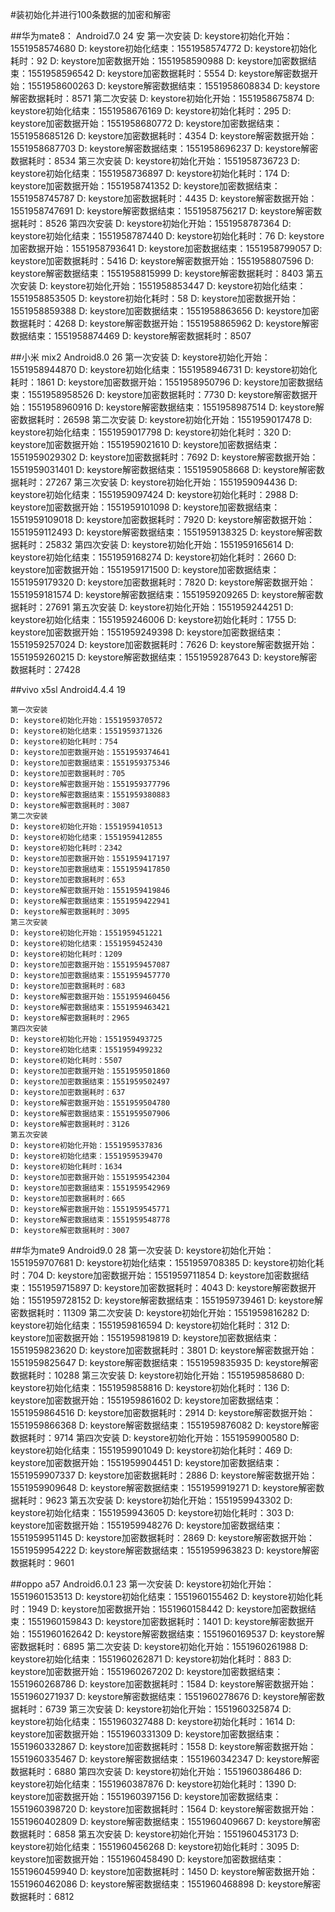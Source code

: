 #装初始化并进行100条数据的加密和解密

##华为mate8：  Android7.0  24     安
    第一次安装
    D: keystore初始化开始：1551958574680
    D: keystore初始化结束：1551958574772
    D: keystore初始化耗时：92
    D: keystore加密数据开始：1551958590988
    D: keystore加密数据结束：1551958596542
    D: keystore加密数据耗时：5554
    D: keystore解密数据开始：1551958600263
    D: keystore解密数据结束：1551958608834
    D: keystore解密数据耗时：8571
    第二次安装
    D: keystore初始化开始：1551958675874
    D: keystore初始化结束：1551958676169
    D: keystore初始化耗时：295
    D: keystore加密数据开始：1551958680772
    D: keystore加密数据结束：1551958685126
    D: keystore加密数据耗时：4354
    D: keystore解密数据开始：1551958687703
    D: keystore解密数据结束：1551958696237
    D: keystore解密数据耗时：8534
    第三次安装
    D: keystore初始化开始：1551958736723
    D: keystore初始化结束：1551958736897
    D: keystore初始化耗时：174
    D: keystore加密数据开始：1551958741352
    D: keystore加密数据结束：1551958745787
    D: keystore加密数据耗时：4435
    D: keystore解密数据开始：1551958747691
    D: keystore解密数据结束：1551958756217
    D: keystore解密数据耗时：8526
    第四次安装
    D: keystore初始化开始：1551958787364
    D: keystore初始化结束：1551958787440
    D: keystore初始化耗时：76
    D: keystore加密数据开始：1551958793641
    D: keystore加密数据结束：1551958799057
    D: keystore加密数据耗时：5416
    D: keystore解密数据开始：1551958807596
    D: keystore解密数据结束：1551958815999
    D: keystore解密数据耗时：8403
    第五次安装
    D: keystore初始化开始：1551958853447
    D: keystore初始化结束：1551958853505
    D: keystore初始化耗时：58
    D: keystore加密数据开始：1551958859388
    D: keystore加密数据结束：1551958863656
    D: keystore加密数据耗时：4268
    D: keystore解密数据开始：1551958865962
    D: keystore解密数据结束：1551958874469
    D: keystore解密数据耗时：8507


##小米 mix2   Android8.0  26
    第一次安装
    D: keystore初始化开始：1551958944870
    D: keystore初始化结束：1551958946731
    D: keystore初始化耗时：1861
    D: keystore加密数据开始：1551958950796
    D: keystore加密数据结束：1551958958526
    D: keystore加密数据耗时：7730
    D: keystore解密数据开始：1551958960916
    D: keystore解密数据结束：1551958987514
    D: keystore解密数据耗时：26598
    第二次安装
    D: keystore初始化开始：1551959017478
    D: keystore初始化结束：1551959017798
    D: keystore初始化耗时：320
    D: keystore加密数据开始：1551959021610
    D: keystore加密数据结束：1551959029302
    D: keystore加密数据耗时：7692
    D: keystore解密数据开始：1551959031401
    D: keystore解密数据结束：1551959058668
    D: keystore解密数据耗时：27267
    第三次安装
    D: keystore初始化开始：1551959094436
    D: keystore初始化结束：1551959097424
    D: keystore初始化耗时：2988
    D: keystore加密数据开始：1551959101098
    D: keystore加密数据结束：1551959109018
    D: keystore加密数据耗时：7920
    D: keystore解密数据开始：1551959112493
    D: keystore解密数据结束：1551959138325
    D: keystore解密数据耗时：25832
    第四次安装
    D: keystore初始化开始：1551959165614
    D: keystore初始化结束：1551959168274
    D: keystore初始化耗时：2660
    D: keystore加密数据开始：1551959171500
    D: keystore加密数据结束：1551959179320
    D: keystore加密数据耗时：7820
    D: keystore解密数据开始：1551959181574
    D: keystore解密数据结束：1551959209265
    D: keystore解密数据耗时：27691
    第五次安装
    D: keystore初始化开始：1551959244251
    D: keystore初始化结束：1551959246006
    D: keystore初始化耗时：1755
    D: keystore加密数据开始：1551959249398
    D: keystore加密数据结束：1551959257024
    D: keystore加密数据耗时：7626
    D: keystore解密数据开始：1551959260215
    D: keystore解密数据结束：1551959287643
    D: keystore解密数据耗时：27428

##vivo x5sl   Android4.4.4   19

    第一次安装
    D: keystore初始化开始：1551959370572
    D: keystore初始化结束：1551959371326
    D: keystore初始化耗时：754
    D: keystore加密数据开始：1551959374641
    D: keystore加密数据结束：1551959375346
    D: keystore加密数据耗时：705
    D: keystore解密数据开始：1551959377796
    D: keystore解密数据结束：1551959380883
    D: keystore解密数据耗时：3087
    第二次安装
    D: keystore初始化开始：1551959410513
    D: keystore初始化结束：1551959412855
    D: keystore初始化耗时：2342
    D: keystore加密数据开始：1551959417197
    D: keystore加密数据结束：1551959417850
    D: keystore加密数据耗时：653
    D: keystore解密数据开始：1551959419846
    D: keystore解密数据结束：1551959422941
    D: keystore解密数据耗时：3095
    第三次安装
    D: keystore初始化开始：1551959451221
    D: keystore初始化结束：1551959452430
    D: keystore初始化耗时：1209
    D: keystore加密数据开始：1551959457087
    D: keystore加密数据结束：1551959457770
    D: keystore加密数据耗时：683
    D: keystore解密数据开始：1551959460456
    D: keystore解密数据结束：1551959463421
    D: keystore解密数据耗时：2965
    第四次安装
    D: keystore初始化开始：1551959493725
    D: keystore初始化结束：1551959499232
    D: keystore初始化耗时：5507
    D: keystore加密数据开始：1551959501860
    D: keystore加密数据结束：1551959502497
    D: keystore加密数据耗时：637
    D: keystore解密数据开始：1551959504780
    D: keystore解密数据结束：1551959507906
    D: keystore解密数据耗时：3126
    第五次安装
    D: keystore初始化开始：1551959537836
    D: keystore初始化结束：1551959539470
    D: keystore初始化耗时：1634
    D: keystore加密数据开始：1551959542304
    D: keystore加密数据结束：1551959542969
    D: keystore加密数据耗时：665
    D: keystore解密数据开始：1551959545771
    D: keystore解密数据结束：1551959548778
    D: keystore解密数据耗时：3007


##华为mate9  Android9.0  28
    第一次安装
    D: keystore初始化开始：1551959707681
    D: keystore初始化结束：1551959708385
    D: keystore初始化耗时：704
    D: keystore加密数据开始：1551959711854
    D: keystore加密数据结束：1551959715897
    D: keystore加密数据耗时：4043
    D: keystore解密数据开始：1551959728152
    D: keystore解密数据结束：1551959739461
    D: keystore解密数据耗时：11309
    第二次安装
    D: keystore初始化开始：1551959816282
    D: keystore初始化结束：1551959816594
    D: keystore初始化耗时：312
    D: keystore加密数据开始：1551959819819
    D: keystore加密数据结束：1551959823620
    D: keystore加密数据耗时：3801
    D: keystore解密数据开始：1551959825647
    D: keystore解密数据结束：1551959835935
    D: keystore解密数据耗时：10288
    第三次安装
    D: keystore初始化开始：1551959858680
    D: keystore初始化结束：1551959858816
    D: keystore初始化耗时：136
    D: keystore加密数据开始：1551959861602
    D: keystore加密数据结束：1551959864516
    D: keystore加密数据耗时：2914
    D: keystore解密数据开始：1551959866368
    D: keystore解密数据结束：1551959876082
    D: keystore解密数据耗时：9714
    第四次安装
    D: keystore初始化开始：1551959900580
    D: keystore初始化结束：1551959901049
    D: keystore初始化耗时：469
    D: keystore加密数据开始：1551959904451
    D: keystore加密数据结束：1551959907337
    D: keystore加密数据耗时：2886
    D: keystore解密数据开始：1551959909648
    D: keystore解密数据结束：1551959919271
    D: keystore解密数据耗时：9623
    第五次安装
    D: keystore初始化开始：1551959943302
    D: keystore初始化结束：1551959943605
    D: keystore初始化耗时：303
    D: keystore加密数据开始：1551959948276
    D: keystore加密数据结束：1551959951145
    D: keystore加密数据耗时：2869
    D: keystore解密数据开始：1551959954222
    D: keystore解密数据结束：1551959963823
    D: keystore解密数据耗时：9601

##oppo a57    Android6.0.1      23
    第一次安装
    D: keystore初始化开始：1551960153513
    D: keystore初始化结束：1551960155462
    D: keystore初始化耗时：1949
    D: keystore加密数据开始：1551960158442
    D: keystore加密数据结束：1551960159843
    D: keystore加密数据耗时：1401
    D: keystore解密数据开始：1551960162642
    D: keystore解密数据结束：1551960169537
    D: keystore解密数据耗时：6895
    第二次安装
    D: keystore初始化开始：1551960261988
    D: keystore初始化结束：1551960262871
    D: keystore初始化耗时：883
    D: keystore加密数据开始：1551960267202
    D: keystore加密数据结束：1551960268786
    D: keystore加密数据耗时：1584
    D: keystore解密数据开始：1551960271937
    D: keystore解密数据结束：1551960278676
    D: keystore解密数据耗时：6739
    第三次安装
    D: keystore初始化开始：1551960325874
    D: keystore初始化结束：1551960327488
    D: keystore初始化耗时：1614
    D: keystore加密数据开始：1551960331309
    D: keystore加密数据结束：1551960332867
    D: keystore加密数据耗时：1558
    D: keystore解密数据开始：1551960335467
    D: keystore解密数据结束：1551960342347
    D: keystore解密数据耗时：6880
    第四次安装
    D: keystore初始化开始：1551960386486
    D: keystore初始化结束：1551960387876
    D: keystore初始化耗时：1390
    D: keystore加密数据开始：1551960397156
    D: keystore加密数据结束：1551960398720
    D: keystore加密数据耗时：1564
    D: keystore解密数据开始：1551960402809
    D: keystore解密数据结束：1551960409667
    D: keystore解密数据耗时：6858
    第五次安装
    D: keystore初始化开始：1551960453173
    D: keystore初始化结束：1551960456268
    D: keystore初始化耗时：3095
    D: keystore加密数据开始：1551960458490
    D: keystore加密数据结束：1551960459940
    D: keystore加密数据耗时：1450
    D: keystore解密数据开始：1551960462086
    D: keystore解密数据结束：1551960468898
    D: keystore解密数据耗时：6812

